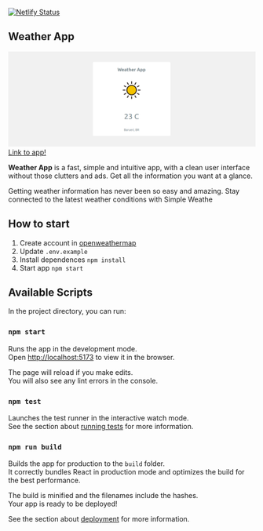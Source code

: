 [![Netlify Status](https://api.netlify.com/api/v1/badges/e620c35f-9261-44f4-ad69-f685de443b93/deploy-status)](https://app.netlify.com/sites/hopeful-morse-972f17/deploys)

## Weather App
![Weather App - site](/cover.png)
[Link to app!](https://hopeful-morse-972f17.netlify.com/)

__Weather App__ is a fast, simple and intuitive app, with a clean user interface without those clutters and ads. Get all the information you want at a glance.

Getting weather information has never been so easy and amazing. Stay connected to the latest weather conditions with Simple Weathe

## How to start

 1. Create account in [openweathermap](https://openweathermap.org/appid)
 2. Update `.env.example`
 3. Install dependences `npm install`
 4. Start app `npm start`

## Available Scripts

In the project directory, you can run:

### `npm start`

Runs the app in the development mode.<br />
Open [http://localhost:5173](http://localhost:5173) to view it in the browser.

The page will reload if you make edits.<br />
You will also see any lint errors in the console.

### `npm test`

Launches the test runner in the interactive watch mode.<br />
See the section about [running tests](https://facebook.github.io/create-react-app/docs/running-tests) for more information.

### `npm run build`

Builds the app for production to the `build` folder.<br />
It correctly bundles React in production mode and optimizes the build for the best performance.

The build is minified and the filenames include the hashes.<br />
Your app is ready to be deployed!

See the section about [deployment](https://facebook.github.io/create-react-app/docs/deployment) for more information.

